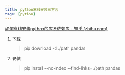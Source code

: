 ```yaml
---
title: python离线安装三方苦
tags: [python]
---
```


[如何离线安装python的库及依赖库 - 知乎 (zhihu.com)](https://zhuanlan.zhihu.com/p/351494670)

1. 下载

   >  pip download -d ./path pandas

2. 安装

   > pip install --no-index --find-links=./path pandas